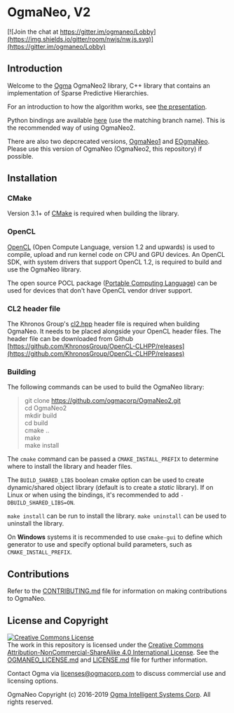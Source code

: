 <!---
  OgmaNeo
  Copyright(c) 2016-2019 Ogma Intelligent Systems Corp. All rights reserved.

  This copy of OgmaNeo is licensed to you under the terms described
  in the OGMANEO_LICENSE.md file included in this distribution.
--->

# OgmaNeo, V2

[![Join the chat at https://gitter.im/ogmaneo/Lobby](https://img.shields.io/gitter/room/nwjs/nw.js.svg)](https://gitter.im/ogmaneo/Lobby)

## Introduction 

Welcome to the [Ogma](https://ogmacorp.com) OgmaNeo2 library, C++ library that contains an implementation of Sparse Predictive Hierarchies.

For an introduction to how the algorithm works, see [the presentation](./SPH_Presentation.pdf).

Python bindings are available [here](https://github.com/ogmacorp/PyOgmaNeo2) (use the matching branch name). This is the recommended way of using OgmaNeo2.

There are also two depcrecated versions, [OgmaNeo1](https://github.com/ogmacorp/OgmaNeo) and [EOgmaNeo](https://github.com/ogmacorp/EOgmaNeo). Please use this version of OgmaNeo (OgmaNeo2, this repository) if possible.

## Installation

### CMake

Version 3.1+ of [CMake](https://cmake.org/) is required when building the library.

### OpenCL

[OpenCL](https://www.khronos.org/opencl/) (Open Compute Language, version 1.2 and upwards) is used to compile, upload and run kernel code on CPU and GPU devices. An OpenCL SDK, with system drivers that support OpenCL 1.2, is required to build and use the OgmaNeo library.

The open source POCL package ([Portable Computing Language](http://portablecl.org/)) can be used for devices that don't have OpenCL vendor driver support. 

### CL2 header file

The Khronos Group's [cl2.hpp](http://github.khronos.org/OpenCL-CLHPP/) header file is required when building OgmaNeo. It needs to be placed alongside your OpenCL header files. The header file can be downloaded from Github [https://github.com/KhronosGroup/OpenCL-CLHPP/releases](https://github.com/KhronosGroup/OpenCL-CLHPP/releases)

### Building

The following commands can be used to build the OgmaNeo library:

> git clone https://github.com/ogmacorp/OgmaNeo2.git  
> cd OgmaNeo2  
> mkdir build  
> cd build  
> cmake ..  
> make  
> make install

The `cmake` command can be passed a `CMAKE_INSTALL_PREFIX` to determine where to install the library and header files.  

The `BUILD_SHARED_LIBS` boolean cmake option can be used to create dynamic/shared object library (default is to create a _static_ library). If on Linux or when using the bindings, it's recommended to add `-DBUILD_SHARED_LIBS=ON`.

`make install` can be run to install the library. `make uninstall` can be used to uninstall the library.

On **Windows** systems it is recommended to use `cmake-gui` to define which generator to use and specify optional build parameters, such as `CMAKE_INSTALL_PREFIX`.

## Contributions

Refer to the [CONTRIBUTING.md](./CONTRIBUTING.md) file for information on making contributions to OgmaNeo.

## License and Copyright

<a rel="license" href="http://creativecommons.org/licenses/by-nc-sa/4.0/"><img alt="Creative Commons License" style="border-width:0" src="https://i.creativecommons.org/l/by-nc-sa/4.0/88x31.png" /></a><br />The work in this repository is licensed under the <a rel="license" href="http://creativecommons.org/licenses/by-nc-sa/4.0/">Creative Commons Attribution-NonCommercial-ShareAlike 4.0 International License</a>. See the  [OGMANEO_LICENSE.md](./OGMANEO_LICENSE.md) and [LICENSE.md](./LICENSE.md) file for further information.

Contact Ogma via licenses@ogmacorp.com to discuss commercial use and licensing options.

OgmaNeo Copyright (c) 2016-2019 [Ogma Intelligent Systems Corp](https://ogmacorp.com). All rights reserved.
